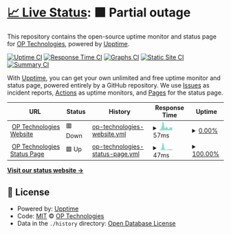 # [📈 Live Status](https://OP-Technologies.github.io/status): <!--live status--> **🟧 Partial outage**

This repository contains the open-source uptime monitor and status page for [OP Technologies](https://OP-Technologies.github.io/status), powered by [Upptime](https://github.com/upptime/upptime).

[![Uptime CI](https://github.com/OP-Technologies/status/workflows/Uptime%20CI/badge.svg)](https://github.com/OP-Technologies/status/actions?query=workflow%3A%22Uptime+CI%22)
[![Response Time CI](https://github.com/OP-Technologies/status/workflows/Response%20Time%20CI/badge.svg)](https://github.com/OP-Technologies/status/actions?query=workflow%3A%22Response+Time+CI%22)
[![Graphs CI](https://github.com/OP-Technologies/status/workflows/Graphs%20CI/badge.svg)](https://github.com/OP-Technologies/status/actions?query=workflow%3A%22Graphs+CI%22)
[![Static Site CI](https://github.com/OP-Technologies/status/workflows/Static%20Site%20CI/badge.svg)](https://github.com/OP-Technologies/status/actions?query=workflow%3A%22Static+Site+CI%22)
[![Summary CI](https://github.com/OP-Technologies/status/workflows/Summary%20CI/badge.svg)](https://github.com/OP-Technologies/status/actions?query=workflow%3A%22Summary+CI%22)

With [Upptime](https://upptime.js.org), you can get your own unlimited and free uptime monitor and status page, powered entirely by a GitHub repository. We use [Issues](https://github.com/OP-Technologies/status/issues) as incident reports, [Actions](https://github.com/OP-Technologies/status/actions) as uptime monitors, and [Pages](https://OP-Technologies.github.io/status) for the status page.

<!--start: status pages-->
<!-- This summary is generated by Upptime (https://github.com/upptime/upptime) -->
<!-- Do not edit this manually, your changes will be overwritten -->
<!-- prettier-ignore -->
| URL | Status | History | Response Time | Uptime |
| --- | ------ | ------- | ------------- | ------ |
| <img alt="" src="https://icons.duckduckgo.com/ip3/op-technologies.github.io.ico" height="13"> [OP Technologies Website](https://OP-Technologies.github.io) | 🟥 Down | [op-technologies-website.yml](https://github.com/OP-Technologies/status/commits/HEAD/history/op-technologies-website.yml) | <details><summary><img alt="Response time graph" src="./graphs/op-technologies-website/response-time-week.png" height="20"> 57ms</summary><br><a href="https://OP-Technologies.github.io/status/history/op-technologies-website"><img alt="Response time 74" src="https://img.shields.io/endpoint?url=https%3A%2F%2Fraw.githubusercontent.com%2FOP-Technologies%2Fstatus%2FHEAD%2Fapi%2Fop-technologies-website%2Fresponse-time.json"></a><br><a href="https://OP-Technologies.github.io/status/history/op-technologies-website"><img alt="24-hour response time 28" src="https://img.shields.io/endpoint?url=https%3A%2F%2Fraw.githubusercontent.com%2FOP-Technologies%2Fstatus%2FHEAD%2Fapi%2Fop-technologies-website%2Fresponse-time-day.json"></a><br><a href="https://OP-Technologies.github.io/status/history/op-technologies-website"><img alt="7-day response time 57" src="https://img.shields.io/endpoint?url=https%3A%2F%2Fraw.githubusercontent.com%2FOP-Technologies%2Fstatus%2FHEAD%2Fapi%2Fop-technologies-website%2Fresponse-time-week.json"></a><br><a href="https://OP-Technologies.github.io/status/history/op-technologies-website"><img alt="30-day response time 72" src="https://img.shields.io/endpoint?url=https%3A%2F%2Fraw.githubusercontent.com%2FOP-Technologies%2Fstatus%2FHEAD%2Fapi%2Fop-technologies-website%2Fresponse-time-month.json"></a><br><a href="https://OP-Technologies.github.io/status/history/op-technologies-website"><img alt="1-year response time 74" src="https://img.shields.io/endpoint?url=https%3A%2F%2Fraw.githubusercontent.com%2FOP-Technologies%2Fstatus%2FHEAD%2Fapi%2Fop-technologies-website%2Fresponse-time-year.json"></a></details> | <details><summary><a href="https://OP-Technologies.github.io/status/history/op-technologies-website">0.00%</a></summary><a href="https://OP-Technologies.github.io/status/history/op-technologies-website"><img alt="All-time uptime 48.87%" src="https://img.shields.io/endpoint?url=https%3A%2F%2Fraw.githubusercontent.com%2FOP-Technologies%2Fstatus%2FHEAD%2Fapi%2Fop-technologies-website%2Fuptime.json"></a><br><a href="https://OP-Technologies.github.io/status/history/op-technologies-website"><img alt="24-hour uptime 0.00%" src="https://img.shields.io/endpoint?url=https%3A%2F%2Fraw.githubusercontent.com%2FOP-Technologies%2Fstatus%2FHEAD%2Fapi%2Fop-technologies-website%2Fuptime-day.json"></a><br><a href="https://OP-Technologies.github.io/status/history/op-technologies-website"><img alt="7-day uptime 0.00%" src="https://img.shields.io/endpoint?url=https%3A%2F%2Fraw.githubusercontent.com%2FOP-Technologies%2Fstatus%2FHEAD%2Fapi%2Fop-technologies-website%2Fuptime-week.json"></a><br><a href="https://OP-Technologies.github.io/status/history/op-technologies-website"><img alt="30-day uptime 6.79%" src="https://img.shields.io/endpoint?url=https%3A%2F%2Fraw.githubusercontent.com%2FOP-Technologies%2Fstatus%2FHEAD%2Fapi%2Fop-technologies-website%2Fuptime-month.json"></a><br><a href="https://OP-Technologies.github.io/status/history/op-technologies-website"><img alt="1-year uptime 48.87%" src="https://img.shields.io/endpoint?url=https%3A%2F%2Fraw.githubusercontent.com%2FOP-Technologies%2Fstatus%2FHEAD%2Fapi%2Fop-technologies-website%2Fuptime-year.json"></a></details>
| <img alt="" src="https://icons.duckduckgo.com/ip3/op-technologies.github.io.ico" height="13"> [OP Technologies Status Page](https://OP-Technologies.github.io/status) | 🟩 Up | [op-technologies-status-page.yml](https://github.com/OP-Technologies/status/commits/HEAD/history/op-technologies-status-page.yml) | <details><summary><img alt="Response time graph" src="./graphs/op-technologies-status-page/response-time-week.png" height="20"> 47ms</summary><br><a href="https://OP-Technologies.github.io/status/history/op-technologies-status-page"><img alt="Response time 79" src="https://img.shields.io/endpoint?url=https%3A%2F%2Fraw.githubusercontent.com%2FOP-Technologies%2Fstatus%2FHEAD%2Fapi%2Fop-technologies-status-page%2Fresponse-time.json"></a><br><a href="https://OP-Technologies.github.io/status/history/op-technologies-status-page"><img alt="24-hour response time 21" src="https://img.shields.io/endpoint?url=https%3A%2F%2Fraw.githubusercontent.com%2FOP-Technologies%2Fstatus%2FHEAD%2Fapi%2Fop-technologies-status-page%2Fresponse-time-day.json"></a><br><a href="https://OP-Technologies.github.io/status/history/op-technologies-status-page"><img alt="7-day response time 47" src="https://img.shields.io/endpoint?url=https%3A%2F%2Fraw.githubusercontent.com%2FOP-Technologies%2Fstatus%2FHEAD%2Fapi%2Fop-technologies-status-page%2Fresponse-time-week.json"></a><br><a href="https://OP-Technologies.github.io/status/history/op-technologies-status-page"><img alt="30-day response time 76" src="https://img.shields.io/endpoint?url=https%3A%2F%2Fraw.githubusercontent.com%2FOP-Technologies%2Fstatus%2FHEAD%2Fapi%2Fop-technologies-status-page%2Fresponse-time-month.json"></a><br><a href="https://OP-Technologies.github.io/status/history/op-technologies-status-page"><img alt="1-year response time 79" src="https://img.shields.io/endpoint?url=https%3A%2F%2Fraw.githubusercontent.com%2FOP-Technologies%2Fstatus%2FHEAD%2Fapi%2Fop-technologies-status-page%2Fresponse-time-year.json"></a></details> | <details><summary><a href="https://OP-Technologies.github.io/status/history/op-technologies-status-page">100.00%</a></summary><a href="https://OP-Technologies.github.io/status/history/op-technologies-status-page"><img alt="All-time uptime 100.00%" src="https://img.shields.io/endpoint?url=https%3A%2F%2Fraw.githubusercontent.com%2FOP-Technologies%2Fstatus%2FHEAD%2Fapi%2Fop-technologies-status-page%2Fuptime.json"></a><br><a href="https://OP-Technologies.github.io/status/history/op-technologies-status-page"><img alt="24-hour uptime 100.00%" src="https://img.shields.io/endpoint?url=https%3A%2F%2Fraw.githubusercontent.com%2FOP-Technologies%2Fstatus%2FHEAD%2Fapi%2Fop-technologies-status-page%2Fuptime-day.json"></a><br><a href="https://OP-Technologies.github.io/status/history/op-technologies-status-page"><img alt="7-day uptime 100.00%" src="https://img.shields.io/endpoint?url=https%3A%2F%2Fraw.githubusercontent.com%2FOP-Technologies%2Fstatus%2FHEAD%2Fapi%2Fop-technologies-status-page%2Fuptime-week.json"></a><br><a href="https://OP-Technologies.github.io/status/history/op-technologies-status-page"><img alt="30-day uptime 100.00%" src="https://img.shields.io/endpoint?url=https%3A%2F%2Fraw.githubusercontent.com%2FOP-Technologies%2Fstatus%2FHEAD%2Fapi%2Fop-technologies-status-page%2Fuptime-month.json"></a><br><a href="https://OP-Technologies.github.io/status/history/op-technologies-status-page"><img alt="1-year uptime 100.00%" src="https://img.shields.io/endpoint?url=https%3A%2F%2Fraw.githubusercontent.com%2FOP-Technologies%2Fstatus%2FHEAD%2Fapi%2Fop-technologies-status-page%2Fuptime-year.json"></a></details>

<!--end: status pages-->

[**Visit our status website →**](https://OP-Technologies.github.io/status)

## 📄 License

- Powered by: [Upptime](https://github.com/upptime/upptime)
- Code: [MIT](./LICENSE) © [OP Technologies](https://OP-Technologies.github.io/status)
- Data in the `./history` directory: [Open Database License](https://opendatacommons.org/licenses/odbl/1-0/)
